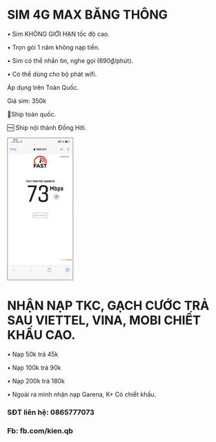 
# SIM 4G MAX BĂNG THÔNG
•	Sim KHÔNG GIỚI HẠN tốc độ cao.

•	Trọn gói 1 năm không nạp tiền.

•	Sim có thể nhắn tin, nghe gọi (690₫/phút).

•	Có thể dùng cho bộ phát wifi.

Áp dụng trên Toàn Quốc.

Giá sim: 350k

🚀Ship toàn quốc.

🆓 Ship nội thành Đồng Hới.

 <img src="https://github.com/napthe/napthe.github.io/raw/master/10F5B4E9-3483-4BDF-BC4C-80BDE0672597.png" alt="Nap the" style="max-width:30%; border: 1px solid grey;"/> 



# NHẬN NẠP TKC, GẠCH CƯỚC TRẢ SAU VIETTEL, VINA, MOBI CHIẾT KHẤU CAO. 

•	Nạp 50k trả 45k

•	Nạp 100k trả 90k

•	Nạp 200k trả 180k

•	Ngoài ra mình nhận nạp Garena, K+ Có chiết khấu.

### SĐT liên hệ: 0865777073

### Fb: fb.com/kien.qb
